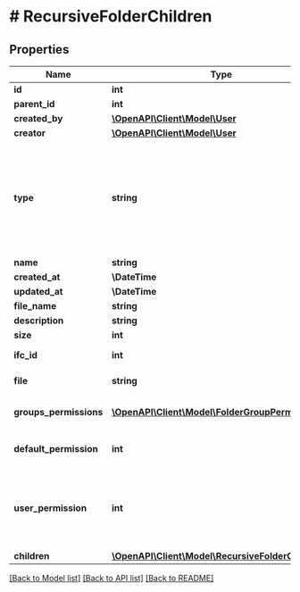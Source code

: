 # # RecursiveFolderChildren

## Properties

Name | Type | Description | Notes
------------ | ------------- | ------------- | -------------
**id** | **int** |  |
**parent_id** | **int** |  |
**created_by** | [**\OpenAPI\Client\Model\User**](User.md) |  | [optional]
**creator** | [**\OpenAPI\Client\Model\User**](User.md) |  | [optional]
**type** | **string** | Values can be &#39;Folder&#39;, &#39;Document&#39; or &#39;Ifc&#39;. It is usefull to parse the tree and discriminate folders and files | [optional] [readonly]
**name** | **string** |  |
**created_at** | **\DateTime** |  |
**updated_at** | **\DateTime** |  |
**file_name** | **string** |  | [optional]
**description** | **string** |  | [optional]
**size** | **int** |  | [optional]
**ifc_id** | **int** |  | [optional] [readonly]
**file** | **string** |  | [optional] [readonly]
**groups_permissions** | [**\OpenAPI\Client\Model\FolderGroupPermission[]**](FolderGroupPermission.md) | Groups permissions of folder | [optional] [readonly]
**default_permission** | **int** | Default permissions of folder | [optional] [readonly]
**user_permission** | **int** | Aggregate of group user permissions and folder default permission | [optional] [readonly]
**children** | [**\OpenAPI\Client\Model\RecursiveFolderChildren[]**](RecursiveFolderChildren.md) |  | [optional]

[[Back to Model list]](../../README.md#models) [[Back to API list]](../../README.md#endpoints) [[Back to README]](../../README.md)
